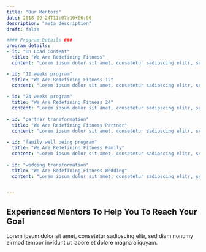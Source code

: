 ```yaml
---
title: "Our Mentors"
date: 2018-09-24T11:07:10+06:00
description: "meta description"
draft: false

#### Program Details ###
program_details:
- id: "On Load Content"
  title: "We Are Redefining Fitness"
  content: "Lorem ipsum dolor sit amet, consetetur sadipscing elitr, sed diam nonumy eirmod tempor invidunt ut labore et dolore magna aliquyam. Lorem ipsum dolor sit amet, consetetur sadipscing elitr, sed diam nonumy eirmod tempor invidunt ut labore et dolore magna aliquyam.Lorem ipsum dolor sit amet, consetetur sadipscing elitr, sed diam nonumy eirmod tempor invidunt ut labore et dolore magna aliquyam."

- id: "12 weeks program"
  title: "We Are Redefining Fitness 12"
  content: "Lorem ipsum dolor sit amet, consetetur sadipscing elitr, sed diam nonumy eirmod tempor invidunt ut labore et dolore magna aliquyam. Lorem ipsum dolor sit amet, consetetur sadipscing elitr, sed diam nonumy eirmod tempor invidunt ut labore et dolore magna aliquyam.Lorem ipsum dolor sit amet, consetetur sadipscing elitr, sed diam nonumy eirmod tempor invidunt ut labore et dolore magna aliquyam."
  
- id: "24 weeks program"
  title: "We Are Redefining Fitness 24"
  content: "Lorem ipsum dolor sit amet, consetetur sadipscing elitr, sed diam nonumy eirmod tempor invidunt ut labore et dolore magna aliquyam. Lorem ipsum dolor sit amet, consetetur sadipscing elitr, sed diam nonumy eirmod tempor invidunt ut labore et dolore magna aliquyam.Lorem ipsum dolor sit amet, consetetur sadipscing elitr, sed diam nonumy eirmod tempor invidunt ut labore et dolore magna aliquyam."
  
- id: "partner transformation"
  title: "We Are Redefining Fitness Partner"
  content: "Lorem ipsum dolor sit amet, consetetur sadipscing elitr, sed diam nonumy eirmod tempor invidunt ut labore et dolore magna aliquyam. Lorem ipsum dolor sit amet, consetetur sadipscing elitr, sed diam nonumy eirmod tempor invidunt ut labore et dolore magna aliquyam.Lorem ipsum dolor sit amet, consetetur sadipscing elitr, sed diam nonumy eirmod tempor invidunt ut labore et dolore magna aliquyam."
  
- id: "family well being program"
  title: "We Are Redefining Fitness Family"
  content: "Lorem ipsum dolor sit amet, consetetur sadipscing elitr, sed diam nonumy eirmod tempor invidunt ut labore et dolore magna aliquyam. Lorem ipsum dolor sit amet, consetetur sadipscing elitr, sed diam nonumy eirmod tempor invidunt ut labore et dolore magna aliquyam.Lorem ipsum dolor sit amet, consetetur sadipscing elitr, sed diam nonumy eirmod tempor invidunt ut labore et dolore magna aliquyam."
  
- id: "wedding transformation"
  title: "We Are Redefining Fitness Wedding"
  content: "Lorem ipsum dolor sit amet, consetetur sadipscing elitr, sed diam nonumy eirmod tempor invidunt ut labore et dolore magna aliquyam. Lorem ipsum dolor sit amet, consetetur sadipscing elitr, sed diam nonumy eirmod tempor invidunt ut labore et dolore magna aliquyam.Lorem ipsum dolor sit amet, consetetur sadipscing elitr, sed diam nonumy eirmod tempor invidunt ut labore et dolore magna aliquyam."


---
```

<h2 class="section-title">Experienced Mentors To Help You To Reach Your Goal</h2>

Lorem ipsum dolor sit amet, consetetur sadipscing elitr, sed diam nonumy eirmod tempor invidunt ut labore et dolore magna aliquyam.